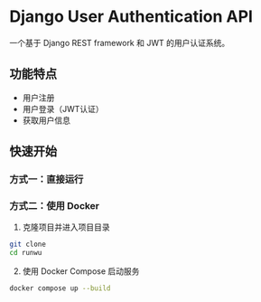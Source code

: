 # Django User Authentication API

一个基于 Django REST framework 和 JWT 的用户认证系统。

## 功能特点

- 用户注册
- 用户登录（JWT认证）
- 获取用户信息

## 快速开始

### 方式一：直接运行

### 方式二：使用 Docker
1. 克隆项目并进入项目目录
```bash
git clone 
cd runwu
 ```

2. 使用 Docker Compose 启动服务
```bash
docker compose up --build
 ```